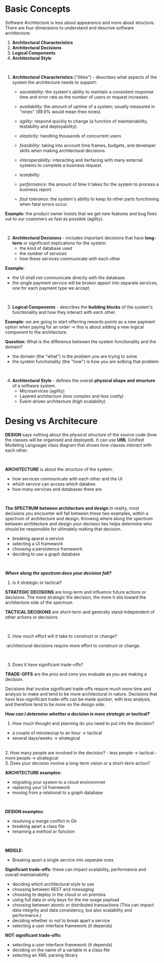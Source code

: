 # Basic Concepts
<p>Software Architecture is less about appearance and more about structure. There are four dimensions to understand and descrive software architecture: </p>

1. **Architectural Characteristics** 
2. **Architectural Decisions**
3. **Logical Components**
4. **Architectural Style** 

<br>

1. **Architectural Characteristics** ("ilities") - describes what aspects of the system the architecture needs to support:

    - _sacalability_: the system's ability to maintain a consistent response time and error rate as the number of users or request increases.

    - _availability_: the amount of uptime of a system; usually measured in "nines" (99.9% would mean thee nines).

    - _agility_: respond quickly to change (a function of maintainability, testability and deployability).

    - _elasticity_: handling thousands of concurrent users

    - _feasibility_: taking into account time frames, budgets, and developer skills when making architectural decisions. 

    - _interoperability_: interacting and iterfacing with many external systems to complete a business request.

    - _testability_

    - _performance_: the amount of time it takes for the system to process a business report.

    - _faut tolerance_: the system's ability to keep its other parts functioning when fatal errors occur.

**Example:** the product owner insists that we get new features and bug fixes out to our customers as fast as possible (agility).

<br>

2. **Architectural Decisions** - includes important decisions that have **long-term** or significant implications for the system:
    - the kind of database used
    - the number of services
    - how these services communicate with each other


**Example:** 
- the UI shall not communicate directly with the database.
- the single payment service will be broken appart into separate services, one for each payment type we accept. 

<br>


3. **Logical Components** - describes the **building blocks** of the system's functionality and how they interact with each other.

**Example:** we are going to start offerring rewards points as a new payment option when paying for an order -> this is about adding a new logical component to the architecture.

**Question:** What is the difference between the system functionality and the domain?
- the domain (the "what") is the problem you are trying to solve
- the system functionality (the "how") is how you are solbing that problem

<br>

4. **Architectural Style** - defines the overall **physical shape and structure** of a software system.
    - Microservices (agility)
    - Layered architecture (less complex and less costly)
    - Event-driven architecture (high scalability)


# Desing vs Architecure

**DESIGN** says nothing about the _physical structure_ of the source code (how the classes will be organised and deployed). It can use **UML** (Unified Modeling Language) class diagram that shows how classes _interact_ with each other. 

<br>

**ARCHITECTURE** is about the _structure_ of the system.
- how services communicate with each other and the UI
- which service can access which databse
- how many services and databases there are

<br>

**The SPECTRUM between architecture and design**
In reality, most decisions you encounter will fall between these two examples, within a spectrum of architecture and design. Knowing where along the spectrum between architecture and design your decision lies helps determine who should be responsible for ultimately making that decision.

- breaking aparat a service
- selecting a UI framework
- choosing a persistence framework
- deciding to use a graph database

<br>

**_Where along the spectrum does your decision fall?_**

1. Is it strategic or tactical?

**STRATEGIC DECISIONS** are long-term and influence future actions or decisions. The more strategic the decision, the more it stis toward the architecture side of the spectrum.

**TACTICAL DECISIONS** are short-term and generally stand independent of other actions or decisions. 

<br>

2. How much effort will it take to construct or change?

-architectural decisions require more effort to construct or change. 

<br>

3. Does it have significant trade-offs?

**TRADE-OFFS** are the _pros_ and _cons_ you evaluate as you are making a decision.

Decisions that involve significant trade-offs require much more time and analysis to make and tend to be more architectural in nature. Decisions that have less-significant trade-offs can be made quicker, with less analysis, and therefore tend to be more on the design side.



**_How can I determine whether a decision is more strategic or tactical?_**

1. How much thought and planning do you need to put into the decision?
- a couple of minutes/up to an hour -> tactical
- several days/weeks -> strategical

<br>
2. How many people are involved in the decision?
- less people -> tactical
- more people -> strategical
<br>
3. Does your decision involve a long-term vision or a
short-term action?


**ARCHITECTURE examples:**
- migrating your system to a cloud environmnet
- replacing your UI framework
- moving from a relational to a graph database

<br>

**DESIGN examples:**
- resolving a merge conflict in Git
- breaking apart a class file
- renaming a method or function

<br>

**MIDDLE:**
- Breaking apart a single service into separate ones

**Significant trade-offs:** these can impact scalability, performance and overall maintainability
- deciding which architectural style to use
- choosing between REST and messaging
- choosing to deploy in the cloud or on premisis
- using full data or only keys for the me ssage payload
- choosing between atomic or distributed transactions (This can impact data integrity and data consistency, but also scalability and performance.)
- deciding whether or not to break apart a service
- selecting a user interface framework (it depends)

**NOT significant trade-offs:**
- selecting a user interface framework (it depends)
- deciding on the name of a variable in a class file
- selecting an XML parsing library

